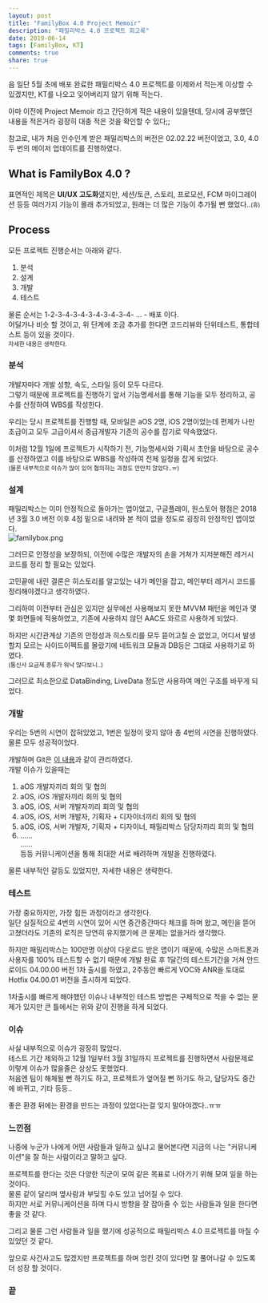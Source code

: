 ```yaml
---
layout: post
title: "FamilyBox 4.0 Project Memoir"
description: "패밀리박스 4.0 프로젝트 회고록"
date: 2019-06-14
tags: [FamilyBox, KT]
comments: true
share: true
---
```


음 일단 5월 초에 배포 완료한 패밀리박스 4.0 프로젝트를 이제와서 적는게 이상할 수 있겠지만, KT를 나오고 잊어버리지 않기 위해 적는다.  

아마 이전에 Project Memoir 라고 간단하게 적은 내용이 있을텐데, 당시에 공부했던 내용을 적은거라 굉장히 대충 적은 것을 확인할 수 있다;;  

참고로, 내가 처음 인수인계 받은 패밀리박스의 버전은 02.02.22 버전이었고, 3.0, 4.0 두 번의 메이저 업데이트를 진행하였다.  

## What is FamilyBox 4.0 ?  
표면적인 제목은 **UI/UX 고도화**였지만, 세션/토큰, 스토리, 프로모션, FCM 마이그레이션 등등 여러가지 기능이 몰래 추가되었고, 원래는 더 많은 기능이 추가될 뻔 했었다..<small>(휴)</small>  

## Process  
모든 프로젝트 진행순서는 아래와 같다.  
1. 분석
2. 설계
3. 개발
4. 테스트

물론 순서는 1-2-3-4-3-4-3-4-3-4-3-4- ... - 배포 이다.  
어딜가나 비슷 할 것이고, 위 단계에 조금 추가를 한다면 코드리뷰와 단위테스트, 통합테스트 등이 있을 것이다.  
<small>자세한 내용은 생략한다.</small>  

### 분석
개발자마다 개발 성향, 속도, 스타일 등이 모두 다르다.  
그렇기 때문에 프로젝트를 진행하기 앞서 기능명세서를 통해 기능을 모두 정리하고, 공수를 산정하여 WBS를 작성한다.  

우리는 당시 프로젝트를 진행할 때, 모바일은 aOS 2명, iOS 2명이었는데 편제가 나만 초급이고 모두 고급이셔서 중급개발자 기준의 공수를 잡기로 약속했었다.  

이처럼 12월 1일에 프로젝트가 시작하기 전, 기능명세서와 기획서 초안을 바탕으로 공수를 산정하였고 이를 바탕으로 WBS를 작성하여 전체 일정을 잡게 되었다.  
<small>(물론 내부적으로 이슈가 많이 있어 협의하는 과정도 만만치 않았다..ㅠ)</small>  

### 설계  
패밀리박스는 이미 안정적으로 돌아가는 앱이었고, 구글플레이, 원스토어 평점은 2018년 3월 3.0 버전 이후 4점 밑으로 내려와 본 적이 없을 정도로 굉장히 안정적인 앱이었다.  
![familybox.png](https://captainwonjong.github.io/images/190614_memoir/familybox.jpg)   


그러므로 안정성을 보장하되, 이전에 수많은 개발자의 손을 거쳐가 지저분해진 레거시 코드를 정리 할 필요는 있었다.  

고민끝에 내린 결론은 히스토리를 알고있는 내가 메인을 잡고, 메인부터 레거시 코드를 정리해야겠다고 생각하였다.  

그리하여 이전부터 관심은 있지만 실무에선 사용해보지 못한 MVVM 패턴을 메인과 몇몇 화면들에 적용하였고, 기존에 사용하지 않던 AAC도 와르르 사용하게 되었다.  

하지만 시간관계상 기존의 안정성과 히스토리를 모두 뜯어고칠 순 없었고, 어디서 발생할지 모르는 사이드이펙트를 몰랐기에 네트워크 모듈과 DB등은 그대로 사용하기로 하였다.  
<small>(통신사 요금제 종류가 워낙 많다보니..)</small>

그러므로 최소한으로 DataBinding, LiveData 정도만 사용하여 메인 구조를 바꾸게 되었다.  

### 개발  
우리는 5번의 시연이 잡혀있었고, 1번은 일정이 맞지 않아 총 4번의 시연을 진행하였다.  
물론 모두 성공적이었다.  

개발하며 Git은 [이 내용](https://captainwonjong.github.io/2019-06-05/Using-Custom-Git-Flow-in-KT/)과 같이 관리하였다.  
개발 이슈가 있을때는
1. aOS 개발자끼리 회의 및 협의  
2. aOS, iOS 개발자끼리 회의 및 협의  
3. aOS, iOS, 서버 개발자끼리 회의 및 협의
4. aOS, iOS, 서버 개발자, 기획자 + 디자이너끼리 회의 및 협의
5. aOS, iOS, 서버 개발자, 기획자 + 디자이너, 패밀리박스 담당자끼리 회의 및 협의  
6. ......  
......  
등등 커뮤니케이션을 통해 최대한 서로 배려하며 개발을 진행하였다.   

물론 내부적인 갈등도 있었지만, 자세한 내용은 생략한다.  

### 테스트
가장 중요하지만, 가장 힘든 과정이라고 생각한다.  
일단 실질적으로 4번의 시연이 있어 시연 중간중간마다 체크를 하며 왔고, 메인을 뜯어고쳤더라도 기존의 로직은 당연히 유지했기에 큰 문제는 없을거라 생각했다.  

하지만 패밀리박스는 100만명 이상이 다운로드 받은 앱이기 때문에, 수많은 스마트폰과 사용자를 100% 테스트할 수 없기 때문에 개발 완료 후 1달간의 테스트기간을 거쳐 안드로이드 04.00.00 버전 1차 출시를 하였고, 2주동안 빠르게 VOC와 ANR을 토대로 Hotfix 04.00.01 버전을 출시하게 되었다.  

1차출시를 빠르게 해야했던 이슈나 내부적인 테스트 방법은 구체적으로 적을 수 없는 문제가 있지만 큰 틀에서는 위와 같이 진행을 하게 되었다.  

### 이슈
사실 내부적으로 이슈가 굉장히 많았다.  
테스트 기간 제외하고 12월 1일부터 3월 31일까지 프로젝트를 진행하면서 사람문제로 이렇게 이슈가 많을줄은 상상도 못했었다.  
처음엔 팀이 해체될 뻔 하기도 하고, 프로젝트가 엎어질 뻔 하기도 하고, 담당자도 중간에 바뀌고, 기타 등등..  

좋은 환경 뒤에는 환경을 만드는 과정이 있었다는걸 잊지 말아야겠다..ㅠㅠ  

### 느낀점  
나중에 누군가 나에게 어떤 사람들과 일하고 싶냐고 물어본다면 지금의 나는 "커뮤니케이션"을 잘 하는 사람이라고 말하고 싶다.  

프로젝트를 한다는 것은 다양한 직군이 모여 같은 목표로 나아가기 위해  모여 일을 하는 것이다.  
물론 같이 달리며 옆사람과 부딪힐 수도 있고 넘어질 수 있다.  
하지만 서로 커뮤니케이션을 하며 다시 방향을 잘 잡아줄 수 있는 사람들과 일을 한다면 좋을 것 같다.  

그리고 물론 그런 사람들과 일을 했기에 성공적으로 패밀리박스 4.0 프로젝트를 마칠 수 있었던 것 같다.  

앞으로 사건사고도 많겠지만 프로젝트를 하며 엉킨 것이 있다면 잘 풀어나갈 수 있도록 더 성장 할 것이다.  

### 끝
